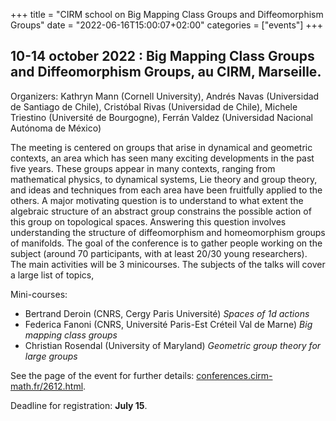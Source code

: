 +++
title = "CIRM school on Big Mapping Class Groups and Diffeomorphism Groups"
date = "2022-06-16T15:00:07+02:00"
categories = ["events"]
+++

## 10-14 october 2022 : Big Mapping Class Groups and Diffeomorphism Groups, au CIRM, Marseille.

Organizers: Kathryn Mann (Cornell University), Andrés Navas (Universidad de Santiago de Chile), Cristóbal Rivas (Universidad de Chile), Michele Triestino (Université de Bourgogne), Ferrán Valdez (Universidad Nacional Autónoma de México)

The meeting is centered on groups that arise in dynamical and geometric contexts, an area which has seen many exciting developments in the past five years. These groups appear in many contexts, ranging from mathematical physics, to dynamical systems, Lie theory and group theory, and ideas and techniques from each area have been fruitfully applied to the others. A major motivating question is to understand to what extent the algebraic structure of an abstract group constrains the possible action of this group on topological spaces. Answering this question involves understanding the structure of diffeomorphism and homeomorphism groups of manifolds. The goal of the conference is to gather people working on the subject (around 70 participants, with at least 20/30 young researchers). The main activities will be 3 minicourses. The subjects of the talks will cover a large list of topics,

Mini-courses:

- Bertrand Deroin (CNRS, Cergy Paris Université) *Spaces of 1d actions*
- Federica Fanoni (CNRS, Université Paris-Est Créteil Val de Marne) *Big mapping class groups*
- Christian Rosendal (University of Maryland) *Geometric group theory for large groups*

See the page of the event for further details: [conferences.cirm-math.fr/2612.html](https://conferences.cirm-math.fr/2612.html).

Deadline for registration: **July 15**.
